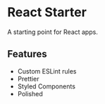 # React Starter

A starting point for React apps.

## Features

- Custom ESLint rules
- Prettier
- Styled Components
- Polished
